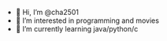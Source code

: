 - 👋 Hi, I’m @cha2501
- 👀 I’m interested in programming and movies
- 🌱 I’m currently learning java/python/c

<!---
cha2501/cha2501 is a ✨ special ✨ repository because its `README.md` (this file) appears on your GitHub profile.
You can click the Preview link to take a look at your changes.
--->
